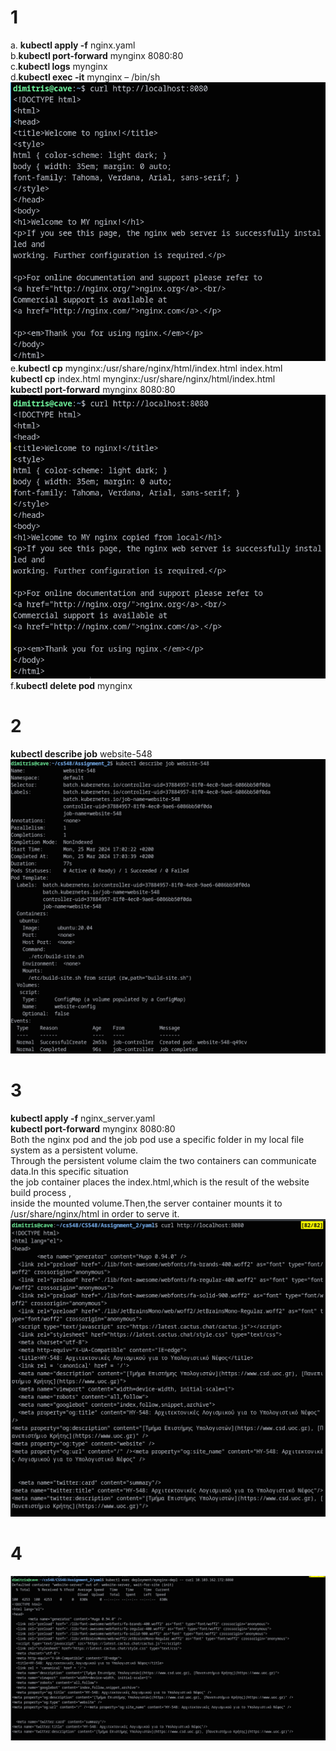 # 1<br>
a.  **kubectl apply -f** nginx.yaml <br>
b.**kubectl port-forward** mynginx 8080:80 <br>
c.**kubectl logs** mynginx <br>
d.**kubectl exec -it** mynginx – /bin/sh <br>
![image](https://github.com/Jvlachos/CS548/blob/main/Assignment_2/images/1d.png) <br>
e.**kubectl cp** mynginx:/usr/share/nginx/html/index.html index.html <br>
**kubectl cp** index.html mynginx:/usr/share/nginx/html/index.html <br>
**kubectl port-forward** mynginx 8080:80 <br>
![image](https://github.com/Jvlachos/CS548/blob/main/Assignment_2/images/1e.png) <br>
f.**kubectl delete pod** mynginx <br>

# 2 
**kubectl describe job** website-548 <br>
![image](https://github.com/Jvlachos/CS548/blob/main/Assignment_2/images/2.png) <br>
# 3
**kubectl apply -f** nginx_server.yaml <br>
**kubectl port-forward** mynginx 8080:80 <br>
Both the nginx pod and the job pod use a specific folder in my local file system as a persistent volume.<br>Through the persistent volume claim the two containers can communicate data.In this specific situation<br>the job container places the index.html,which is the result of the website build process ,<br>inside the mounted volume.Then,the server container mounts it to /usr/share/nginx/html in order to serve it.<br>
![image](https://github.com/Jvlachos/CS548/blob/main/Assignment_2/images/3.png)<br>
# 4
![image](https://github.com/Jvlachos/CS548/blob/main/Assignment_2/images/4.png)
